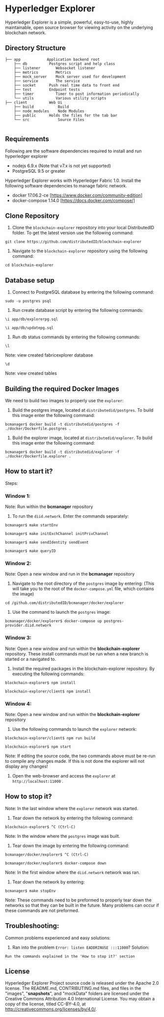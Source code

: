 Hyperledger Explorer
=======

Hyperledger Explorer is a simple, powerful, easy-to-use, highly maintainable, open source browser for viewing activity on the underlying blockchain network.

## Directory Structure
```
├── app            Application backend root
	├── db			Postgres script and help class
	├── listener       Websocket listener
	├── metrics        Metrics
	├── mock_server	   Mock server used for development
	├── service        The service
	├── socket		Push real time data to front end
	├── test	 	Endpoint tests
	├── timer          Timer to post information periodically
	└── utils          Various utility scripts
├── client          Web Ui
	├── build       	Build
	├── node_modules    Node Modules
	├── public	   	Holds the files for the tab bar
	└── src          	Source Files


```

## Requirements

Following are the software dependencies required to install and run hyperledger explorer
* nodejs 6.9.x (Note that v7.x is not yet supported)
* PostgreSQL 9.5 or greater

Hyperledger Explorer works with Hyperledger Fabric 1.0.  Install the following software dependencies to manage fabric network.
* docker 17.06.2-ce [https://www.docker.com/community-edition]
* docker-compose 1.14.0 [https://docs.docker.com/compose/]

## Clone Repository

1. Clone the `blockchain-explorer` repository into your local DistributedID folder. To get the latest version use the following command:

```
git clone https://github.com/distributedID/blockchain-explorer
```

1. Navigate to the `blockchain-explorer` repository using the following command:

```
cd blockchain-explorer
```

## Database setup

1. Connect to PostgreSQL database by entering the following command:

```
sudo -u postgres psql
```

1. Run create database script by entering the following commands:

```
\i app/db/explorerpg.sql
```
```
\i app/db/updatepg.sql

```

1. Run db status commands by entering the following commands:

```
\l
```
Note: view created fabricexplorer database

```
\d
```
Note: view created tables


## Building the required Docker Images

We need to build two images to properly use the `explorer`:

1. Build the postgres image, located at `distributedid/postgres`. To build this image enter the following command:

```
bcmanager$ docker build -t distributedid/postgres -f ./docker/Dockerfile.postgres .
```

1.  Build the explorer image, located at `distributedid/explorer`. To build this image enter the following command:

```
bcmanager$ docker build -t distributedid/explorer -f ./docker/Dockerfile.explorer .
```

## How to start it?

Steps:

### Window 1:

Note: Run within the __bcmanager__ repository

1. To run the `diid.network`. Enter the commands separately:

```
bcmanager$ make startEnv
```
```
bcmanager$ make initExchChannel initPrivChannel
```
```
bcmanager$ make sendIdentity sendEvent
```
```
bcmanager$ make queryID
```

### Window 2:

Note: Open a new window and run in the __bcmanager__ repository

1. Navigate to the root directory of the `postgres` image by entering:
(This will take you to the root of the `docker-compose.yml` file, which contains the image)

```
cd /github.com/distributedID/bcmanager/docker/explorer
```

1. Use the command to launch the `postgres` image:

```
bcmanager/docker/explorer$ docker-compose up postgres-provider.diid.network
```

### Window 3:

Note: Open a new window and run within the __blockchain-explorer__ repository. These install commands must be run when a new branch is started or a navigated to.

1. Install the required packages in the blockchain-explorer repository. By executing the following commands:

```
blockchain-explorer$ npm install
```
```
blockchain-explorer/client$ npm install
```

### Window 4:

Note: Open a new window and run within the __blockchain-explorer__ repository

1. Use the following commands to launch the `explorer` network:

```
blockchain-explorer/client$ npm run build
```
```
blockchain-explorer$ npm start
```
Note: If editing the source code, the two commands above must be re-run to compile any changes made. If this is not done the explorer will not display any changes!

1. Open the web-browser and access the `explorer` at `http://localhost:11000` .


## How to stop it?

Note: In the last window where the `explorer` network was started.

1. Tear down the network by entering the following command:
```
blockchain-explorer$ ^C (Ctrl-C)
```

Note: In the window where the `postgres` image was built.

1. Tear down the image by entering the following command:

```
bcmanager/docker/explorer$ ^C (Ctrl-C)
```
```
bcmanager/docker/explorer$ docker-compose down
```

Note: In the first window where the `diid.network` network was ran.

1. Tear down the network by entering:

```
bcmanager$ make stopEnv
```

Note: These commands need to be preformed to properly tear down the networks so that they can be built in the future. Many problems can occur if these commands are not preformed.


## Troubleshooting:
Common problems experienced and easy solutions:

1. Ran into the problem `Error: listen EADDRINUSE :::11000`? Solution:
```
Run the commands explained in the 'How to stop it?' section
```


## License

Hyperledger Explorer Project source code is released under the Apache 2.0 license. The README.md, CONTRIBUTING.md files, and files in the "images", "__snapshots__", and "mockData" folders are licensed under the Creative Commons Attribution 4.0 International License. You may obtain a copy of the license, titled CC-BY-4.0, at http://creativecommons.org/licenses/by/4.0/.
